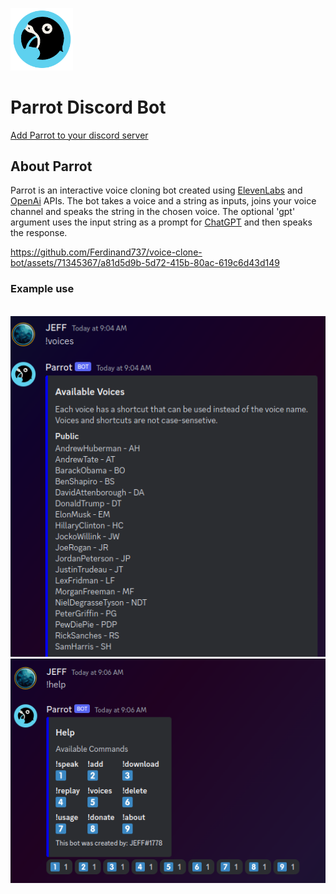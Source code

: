 <img src="parrot_5_round.png" width="100"></img>

# Parrot Discord Bot

[Add Parrot to your discord server](https://discord.com/api/oauth2/authorize?client_id=1095014597871804510&permissions=3196992&scope=bot)


## About Parrot

Parrot is an interactive voice cloning bot created using [ElevenLabs](https://beta.elevenlabs.io/) and [OpenAi](https://platform.openai.com/) APIs.
The bot takes a voice and a string as inputs, joins your voice channel and speaks the string in the chosen voice. The optional 'gpt' argument uses the input string as a prompt for [ChatGPT](https://chat.openai.com/) and then speaks the response.



https://github.com/Ferdinand737/voice-clone-bot/assets/71345367/a81d5d9b-5d72-415b-80ac-619c6d43d149



### Example use

<br>

<img src="sc_1.png">
<img src="sc_2.png">
